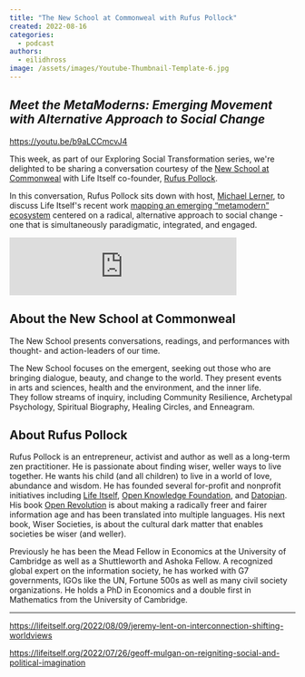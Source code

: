 ```yaml
---
title: "The New School at Commonweal with Rufus Pollock"
created: 2022-08-16
categories: 
  - podcast
authors: 
  - eilidhross
image: /assets/images/Youtube-Thumbnail-Template-6.jpg
---
```


## _Meet the MetaModerns: Emerging Movement with Alternative Approach to Social Change_

https://youtu.be/b9aLCCmcvJ4

This week, as part of our Exploring Social Transformation series, we're delighted to be sharing a conversation courtesy of the [New School at Commonweal](https://tns.commonweal.org/) with Life Itself co-founder, [Rufus Pollock](https://rufuspollock.com/).

In this conversation, Rufus Pollock sits down with host, [Michael Lerner](https://www.commonweal.org/staff/michael-lerner/), to discuss Life Itself's recent work [mapping an emerging “metamodern” ecosystem](https://ecosystem.lifeitself.org/) centered on a radical, alternative approach to social change - one that is simultaneously paradigmatic, integrated, and engaged.

<iframe src="https://anchor.fm/life-itself/embed/episodes/Meet-the-MetaModerns-Emerging-Movement-with-Alternative-Approach-to-Social-Change-with-Rufus-Pollock-e1mhn48" height="102px" width="400px" frameborder="0" scrolling="no"></iframe>

## About the New School at Commonweal

The New School presents conversations, readings, and performances with thought- and action-leaders of our time.

The New School focuses on the emergent, seeking out those who are bringing dialogue, beauty, and change to the world. They present events in arts and sciences, health and the environment, and the inner life. They follow streams of inquiry, including Community Resilience, Archetypal Psychology, Spiritual Biography, Healing Circles, and Enneagram. 

## About Rufus Pollock

Rufus Pollock is an entrepreneur, activist and author as well as a long-term zen practitioner. He is passionate about finding wiser, weller ways to live together. He wants his child (and all children) to live in a world of love, abundance and wisdom. He has founded several for-profit and nonprofit initiatives including [Life Itself](https://lifeitself.org/), [Open Knowledge Foundation](https://okfn.org/), and [Datopian](https://www.datopian.com/). His book [Open Revolution](https://openrevolution.net/) is about making a radically freer and fairer information age and has been translated into multiple languages. His next book, Wiser Societies, is about the cultural dark matter that enables societies be wiser (and weller).

Previously he has been the Mead Fellow in Economics at the University of Cambridge as well as a Shuttleworth and Ashoka Fellow. A recognized global expert on the information society, he has worked with G7 governments, IGOs like the UN, Fortune 500s as well as many civil society organizations. He holds a PhD in Economics and a double first in Mathematics from the University of Cambridge.

* * *

https://lifeitself.org/2022/08/09/jeremy-lent-on-interconnection-shifting-worldviews

https://lifeitself.org/2022/07/26/geoff-mulgan-on-reigniting-social-and-political-imagination
